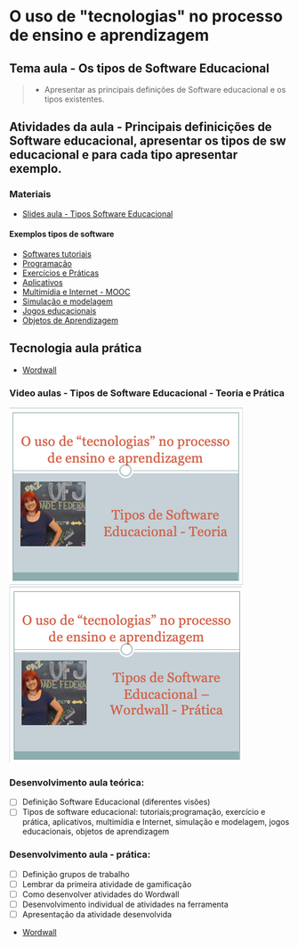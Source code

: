 # O uso de "tecnologias" no processo de ensino e aprendizagem
## Tema aula - Os tipos de Software Educacional
 
>  * Apresentar as principais definições de Software educacional e os tipos existentes.

## Atividades da aula - Principais definicições de Software educacional, apresentar os tipos de sw educacional e para cada tipo apresentar exemplo.

### Materiais
- [Slides aula - Tipos Software Educacional](tipos_sw_educacional.pdf)

#### Exemplos tipos de software
- [Softwares tutoriais](https://www.tabelaperiodicacompleta.com/)
- [Programação](https://turtleacademy.com)
- [Exercícios e Práticas](https://pt.duolingo.com/learn)
- [Aplicativos](https://docs.google.com/document/u/0/?tgif=d)
- [Multimídia e Internet - MOOC](https://www.coursera.org/)
- [Simulação e modelagem](https://phet.colorado.edu/sims/html/concentration/latest/concentration_pt_BR.html)
- [Jogos educacionais](https://www.minecraft.net/pt-br)
- [Objetos de Aprendizagem](http://www.loa.sead.ufscar.br/)


## Tecnologia aula prática
- [Wordwall](https://wordwall.net/)


### Video aulas  -  Tipos de Software Educacional - Teoria e Prática
[![Aula - Tipos de Software Educacional - Teórica](capa_aula09.png)]()
[![Aula - Tipos de Software Educacional - Prática](capa_aula10.png)]()



### Desenvolvimento aula teórica: 

- [ ]  Definição Software Educacional (diferentes visões)
- [ ]  Tipos de software educacional: tutoriais;programação, exercício e prática, aplicativos, multimídia e Internet, simulação e modelagem, jogos educacionais, objetos de aprendizagem

### Desenvolvimento aula  - prática: 
- [ ]  Definição grupos de trabalho
- [ ]  Lembrar da primeira atividade de gamificação
- [ ]  Como desenvolver atividades do Wordwall
- [ ]  Desenvolvimento individual de atividades na ferramenta
- [ ]  Apresentação da atividade desenvolvida
- [Wordwall](https://wordwall.net/)
